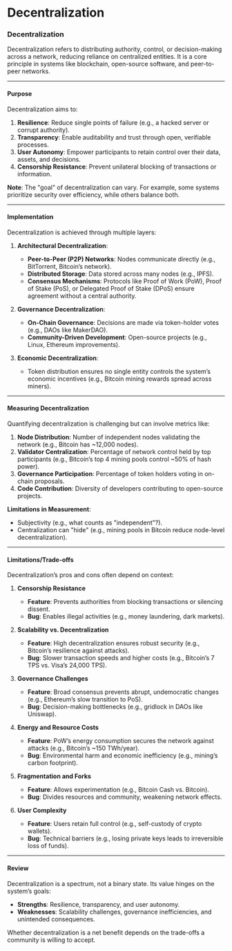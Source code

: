 # Decentralization
 
### **Decentralization**  
Decentralization refers to distributing authority, control, or decision-making across a network, reducing reliance on centralized entities. It is a core principle in systems like blockchain, open-source software, and peer-to-peer networks.  

---

#### **Purpose**  
Decentralization aims to:  
1. **Resilience**: Reduce single points of failure (e.g., a hacked server or corrupt authority).  
2. **Transparency**: Enable auditability and trust through open, verifiable processes.  
3. **User Autonomy**: Empower participants to retain control over their data, assets, and decisions.  
4. **Censorship Resistance**: Prevent unilateral blocking of transactions or information.  

**Note**: The "goal" of decentralization can vary. For example, some systems prioritize security over efficiency, while others balance both.  

---

#### **Implementation**  
Decentralization is achieved through multiple layers:  

1. **Architectural Decentralization**:  
   - **Peer-to-Peer (P2P) Networks**: Nodes communicate directly (e.g., BitTorrent, Bitcoin’s network).  
   - **Distributed Storage**: Data stored across many nodes (e.g., IPFS).  
   - **Consensus Mechanisms**: Protocols like Proof of Work (PoW), Proof of Stake (PoS), or Delegated Proof of Stake (DPoS) ensure agreement without a central authority.  

2. **Governance Decentralization**:  
   - **On-Chain Governance**: Decisions are made via token-holder votes (e.g., DAOs like MakerDAO).  
   - **Community-Driven Development**: Open-source projects (e.g., Linux, Ethereum improvements).  

3. **Economic Decentralization**:  
   - Token distribution ensures no single entity controls the system’s economic incentives (e.g., Bitcoin mining rewards spread across miners).  

---

#### **Measuring Decentralization**  
Quantifying decentralization is challenging but can involve metrics like:  
1. **Node Distribution**: Number of independent nodes validating the network (e.g., Bitcoin has ~12,000 nodes).  
2. **Validator Centralization**: Percentage of network control held by top participants (e.g., Bitcoin’s top 4 mining pools control ~50% of hash power).  
3. **Governance Participation**: Percentage of token holders voting in on-chain proposals.  
4. **Code Contribution**: Diversity of developers contributing to open-source projects.  

**Limitations in Measurement**:  
- Subjectivity (e.g., what counts as "independent"?).  
- Centralization can "hide" (e.g., mining pools in Bitcoin reduce node-level decentralization).  

---

#### **Limitations/Trade-offs**  
Decentralization’s pros and cons often depend on context:  

1. **Censorship Resistance**  
   - **Feature**: Prevents authorities from blocking transactions or silencing dissent.  
   - **Bug**: Enables illegal activities (e.g., money laundering, dark markets).  

2. **Scalability vs. Decentralization**  
   - **Feature**: High decentralization ensures robust security (e.g., Bitcoin’s resilience against attacks).  
   - **Bug**: Slower transaction speeds and higher costs (e.g., Bitcoin’s 7 TPS vs. Visa’s 24,000 TPS).  

3. **Governance Challenges**  
   - **Feature**: Broad consensus prevents abrupt, undemocratic changes (e.g., Ethereum’s slow transition to PoS).  
   - **Bug**: Decision-making bottlenecks (e.g., gridlock in DAOs like Uniswap).  

4. **Energy and Resource Costs**  
   - **Feature**: PoW’s energy consumption secures the network against attacks (e.g., Bitcoin’s ~150 TWh/year).  
   - **Bug**: Environmental harm and economic inefficiency (e.g., mining’s carbon footprint).  

5. **Fragmentation and Forks**  
   - **Feature**: Allows experimentation (e.g., Bitcoin Cash vs. Bitcoin).  
   - **Bug**: Divides resources and community, weakening network effects.  

6. **User Complexity**  
   - **Feature**: Users retain full control (e.g., self-custody of crypto wallets).  
   - **Bug**: Technical barriers (e.g., losing private keys leads to irreversible loss of funds).  

---

#### **Review**  
Decentralization is a spectrum, not a binary state. Its value hinges on the system’s goals:  
- **Strengths**: Resilience, transparency, and user autonomy.  
- **Weaknesses**: Scalability challenges, governance inefficiencies, and unintended consequences.  

Whether decentralization is a net benefit depends on the trade-offs a community is willing to accept.  

 